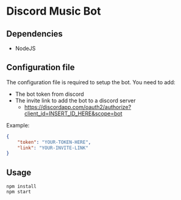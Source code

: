 # Discord Music Bot

## Dependencies
- NodeJS

## Configuration file
The configuration file is required to setup the bot. You need to add:
- The bot token from discord
- The invite link to add the bot to a discord server
	- https://discordapp.com/oauth2/authorize?client_id=INSERT_ID_HERE&scope=bot

Example:
```json
{
	"token": "YOUR-TOKEN-HERE",
	"link": "YOUR-INVITE-LINK"
}
```

## Usage
    npm install
	npm start

